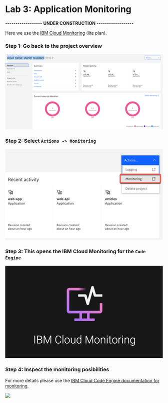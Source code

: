 # Lab 3: Application Monitoring

**------------------**
**UNDER CONSTRUCTION**
**------------------**

Here we use the [IBM Cloud Monitoring](https://cloud.ibm.com/docs/monitoring?topic=monitoring-getting-started#getting-started) (lite plan).

### Step 1: Go back to the project overview

![](images/cns-ce-monitoring-01.png)

### Step 2: Select `Actions -> Monitoring`

![](images/cns-ce-monitoring-02.png)

### Step 3: This opens the IBM Cloud Monitoring for the `Code Engine`

![](images/cns-ce-monitoring-03.png)

### Step 4: Inspect the monitoring posibilities

For more details please use the [IBM Cloud Code Engine documentation for monitoring](https://cloud.ibm.com/docs/codeengine?topic=codeengine-monitor).

![](images/cns-ce-monitoring-01.gif)